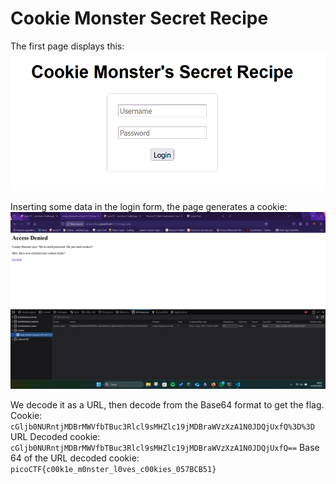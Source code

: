 # Cookie Monster Secret Recipe
The first page displays this:
![alt text](firstPage.png)

Inserting some data in the login form, the page generates a cookie:
![alt text](secondPage.png)

We decode it as a URL, then decode from the Base64 format to get the flag.
Cookie: `cGljb0NURntjMDBrMWVfbTBuc3Rlcl9sMHZlc19jMDBraWVzXzA1N0JDQjUxfQ%3D%3D`
URL Decoded cookie: `cGljb0NURntjMDBrMWVfbTBuc3Rlcl9sMHZlc19jMDBraWVzXzA1N0JDQjUxfQ==`
Base 64 of the URL decoded cookie: `picoCTF{c00k1e_m0nster_l0ves_c00kies_057BCB51}`






